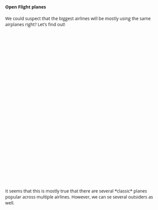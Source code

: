 #### Open Flight planes

We could suspect that the biggest airlines will be mostly using the same airplanes right?
Let's find out!

<HTML>
<style>
  body {
    font-family: "Open Sans", sans-serif;
  }
  #main {
    width: 960px;
  }
  .axis .domain {
    display: none;
  }
</style>
<div id="main">
  <svg width="960" height="500"></svg>
</div>
<script src="https://d3js.org/d3.v4.min.js"></script>
<script src="./stacked-airplanes/stacked.js"></script>
</HTML>
It seems that this is mostly true that there are several *classic* planes 
popular across multiple airlines. However, we can se several outsiders as well.
